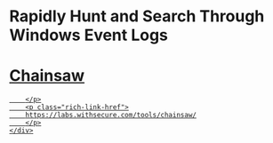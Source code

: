 # Rapidly Hunt and Search Through Windows Event Logs
<div class="rich-link-card-container"><a class="rich-link-card" href="https://labs.withsecure.com/tools/chainsaw/" target="_blank">
	<div class="rich-link-image-container">
		<div class="rich-link-image" style="background-image: url('https://labs.withsecure.com/tools/chainsaw/favicon.ico')">
	</div>
	</div>
	<div class="rich-link-card-text">
		<h1 class="rich-link-card-title">Chainsaw</h1>
		<p class="rich-link-card-description">
		
		</p>
		<p class="rich-link-href">
		https://labs.withsecure.com/tools/chainsaw/
		</p>
	</div>
</a></div>

